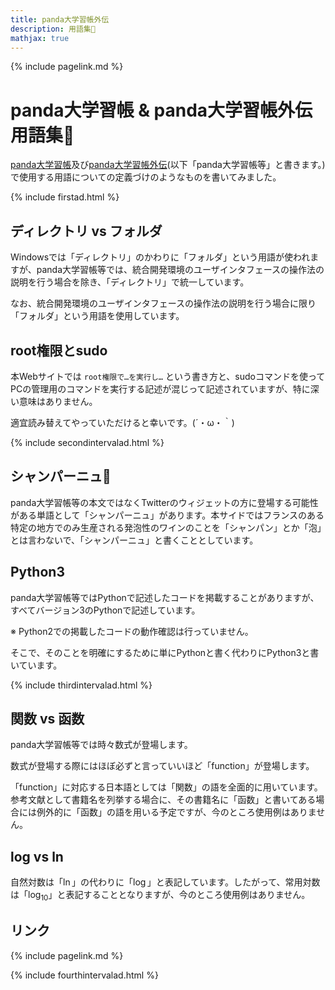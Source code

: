 ```yaml
---
title: panda大学習帳外伝
description: 用語集📒 
mathjax: true
---
```

{% include pagelink.md %}

# panda大学習帳 & panda大学習帳外伝 用語集📒 
[panda大学習帳](https://pandanote.info/)及び[panda大学習帳外伝](https://sidestory.pandanote.info/)(以下「panda大学習帳等」と書きます。)で使用する用語についての定義づけのようなものを書いてみました。

{% include firstad.html %}

## ディレクトリ vs フォルダ
Windowsでは「ディレクトリ」のかわりに「フォルダ」という用語が使われますが、panda大学習帳等では、統合開発環境のユーザインタフェースの操作法の説明を行う場合を除き、「ディレクトリ」で統一しています。

なお、統合開発環境のユーザインタフェースの操作法の説明を行う場合に限り「フォルダ」という用語を使用しています。
## root権限とsudo
本Webサイトでは
`root権限で…を実行し…`
という書き方と、sudoコマンドを使ってPCの管理用のコマンドを実行する記述が混じって記述されていますが、特に深い意味はありません。

適宜読み替えてやっていただけると幸いです。(´・ω・｀)

{% include secondintervalad.html %}

## シャンパーニュ🍾
panda大学習帳等の本文ではなくTwitterのウィジェットの方に登場する可能性がある単語として「シャンパーニュ」があります。本サイドではフランスのある特定の地方でのみ生産される発泡性のワインのことを「シャンパン」とか「泡」とは言わないで、「シャンパーニュ」と書くこととしています。
## Python3
panda大学習帳等ではPythonで記述したコードを掲載することがありますが、すべてバージョン3のPythonで記述しています。

※ Python2での掲載したコードの動作確認は行っていません。

そこで、そのことを明確にするために単にPythonと書く代わりにPython3と書いています。

{% include thirdintervalad.html %}

## 関数 vs 函数
panda大学習帳等では時々数式が登場します。

数式が登場する際にはほぼ必ずと言っていいほど「function」が登場します。

「function」に対応する日本語としては「関数」の語を全面的に用いています。参考文献として書籍名を列挙する場合に、その書籍名に「函数」と書いてある場合には例外的に「函数」の語を用いる予定ですが、今のところ使用例はありません。

## log vs ln
自然対数は「$\ln$」の代わりに「$\log$」と表記しています。したがって、常用対数は「$\log_{10}$」と表記することとなりますが、今のところ使用例はありません。

## リンク
{% include pagelink.md %}

{% include fourthintervalad.html %}
